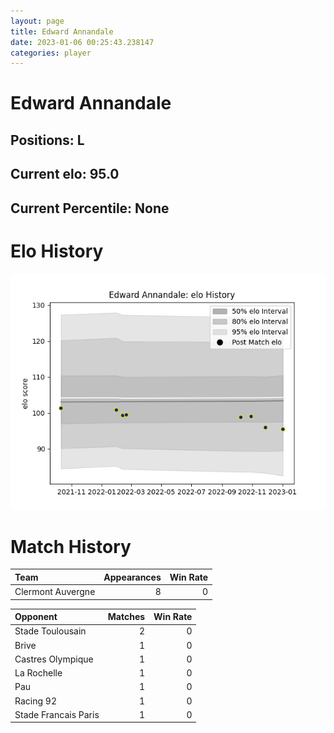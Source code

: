 ```yaml
---  
layout: page  
title: Edward Annandale  
date: 2023-01-06 00:25:43.238147  
categories: player  
---
```

# Edward Annandale

## Positions: L

## Current elo: 95.0

## Current Percentile: None

# Elo History


![elo history](history_EdwardAnnandale.png)
# Match History


| Team              |   Appearances |   Win Rate |
|:------------------|--------------:|-----------:|
| Clermont Auvergne |             8 |          0 |

| Opponent             |   Matches |   Win Rate |
|:---------------------|----------:|-----------:|
| Stade Toulousain     |         2 |          0 |
| Brive                |         1 |          0 |
| Castres Olympique    |         1 |          0 |
| La Rochelle          |         1 |          0 |
| Pau                  |         1 |          0 |
| Racing 92            |         1 |          0 |
| Stade Francais Paris |         1 |          0 |